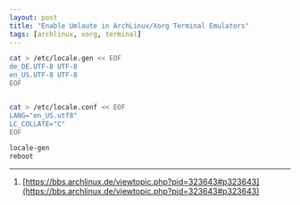 ```yaml
---
layout: post
title: "Enable Umlaute in ArchLinux/Xorg Terminal Emulators"
tags: [archlinux, xorg, terminal]
---
```


```bash
cat > /etc/locale.gen << EOF
de_DE.UTF-8 UTF-8  
en_US.UTF-8 UTF-8
EOF


cat > /etc/locale.conf << EOF 
LANG="en_US.utf8"
LC_COLLATE="C"
EOF

locale-gen
reboot
```

---
1. [https://bbs.archlinux.de/viewtopic.php?pid=323643#p323643](https://bbs.archlinux.de/viewtopic.php?pid=323643#p323643)
